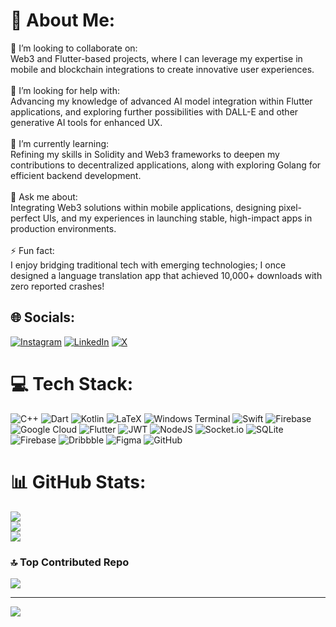# 💫 About Me:
👯 I’m looking to collaborate on:<br>Web3 and Flutter-based projects, where I can leverage my expertise in mobile and blockchain integrations to create innovative user experiences.<br><br>🤝 I’m looking for help with:<br>Advancing my knowledge of advanced AI model integration within Flutter applications, and exploring further possibilities with DALL-E and other generative AI tools for enhanced UX.<br><br>🌱 I’m currently learning:<br>Refining my skills in Solidity and Web3 frameworks to deepen my contributions to decentralized applications, along with exploring Golang for efficient backend development.<br><br>💬 Ask me about:<br>Integrating Web3 solutions within mobile applications, designing pixel-perfect UIs, and my experiences in launching stable, high-impact apps in production environments.<br><br>⚡ Fun fact:<br>I enjoy bridging traditional tech with emerging technologies; I once designed a language translation app that achieved 10,000+ downloads with zero reported crashes!


## 🌐 Socials:
[![Instagram](https://img.shields.io/badge/Instagram-%23E4405F.svg?logo=Instagram&logoColor=white)](https://instagram.com/amriteshkhare) [![LinkedIn](https://img.shields.io/badge/LinkedIn-%230077B5.svg?logo=linkedin&logoColor=white)](https://linkedin.com/in/amriteshkhare ) [![X](https://img.shields.io/badge/X-black.svg?logo=X&logoColor=white)](https://x.com/Amriteshkhare2) 

# 💻 Tech Stack:
![C++](https://img.shields.io/badge/c++-%2300599C.svg?style=for-the-badge&logo=c%2B%2B&logoColor=white) ![Dart](https://img.shields.io/badge/dart-%230175C2.svg?style=for-the-badge&logo=dart&logoColor=white) ![Kotlin](https://img.shields.io/badge/kotlin-%237F52FF.svg?style=for-the-badge&logo=kotlin&logoColor=white) ![LaTeX](https://img.shields.io/badge/latex-%23008080.svg?style=for-the-badge&logo=latex&logoColor=white) ![Windows Terminal](https://img.shields.io/badge/Windows%20Terminal-%234D4D4D.svg?style=for-the-badge&logo=windows-terminal&logoColor=white) ![Swift](https://img.shields.io/badge/swift-F54A2A?style=for-the-badge&logo=swift&logoColor=white) ![Firebase](https://img.shields.io/badge/firebase-%23039BE5.svg?style=for-the-badge&logo=firebase) ![Google Cloud](https://img.shields.io/badge/GoogleCloud-%234285F4.svg?style=for-the-badge&logo=google-cloud&logoColor=white) ![Flutter](https://img.shields.io/badge/Flutter-%2302569B.svg?style=for-the-badge&logo=Flutter&logoColor=white) ![JWT](https://img.shields.io/badge/JWT-black?style=for-the-badge&logo=JSON%20web%20tokens) ![NodeJS](https://img.shields.io/badge/node.js-6DA55F?style=for-the-badge&logo=node.js&logoColor=white) ![Socket.io](https://img.shields.io/badge/Socket.io-black?style=for-the-badge&logo=socket.io&badgeColor=010101) ![SQLite](https://img.shields.io/badge/sqlite-%2307405e.svg?style=for-the-badge&logo=sqlite&logoColor=white) ![Firebase](https://img.shields.io/badge/firebase-a08021?style=for-the-badge&logo=firebase&logoColor=ffcd34) ![Dribbble](https://img.shields.io/badge/Dribbble-EA4C89?style=for-the-badge&logo=dribbble&logoColor=white) ![Figma](https://img.shields.io/badge/figma-%23F24E1E.svg?style=for-the-badge&logo=figma&logoColor=white) ![GitHub](https://img.shields.io/badge/github-%23121011.svg?style=for-the-badge&logo=github&logoColor=white)
# 📊 GitHub Stats:
![](https://github-readme-stats.vercel.app/api?username=AmriteshKhare&theme=dark&hide_border=false&include_all_commits=false&count_private=false)<br/>
![](https://github-readme-streak-stats.herokuapp.com/?user=AmriteshKhare&theme=dark&hide_border=false)<br/>
![](https://github-readme-stats.vercel.app/api/top-langs/?username=AmriteshKhare&theme=dark&hide_border=false&include_all_commits=false&count_private=false&layout=compact)

### 🔝 Top Contributed Repo
![](https://github-contributor-stats.vercel.app/api?username=AmriteshKhare&limit=5&theme=dark&combine_all_yearly_contributions=true)

---
[![](https://visitcount.itsvg.in/api?id=AmriteshKhare&icon=0&color=0)](https://visitcount.itsvg.in)

<!-- Proudly created with GPRM ( https://gprm.itsvg.in ) -->

